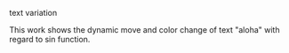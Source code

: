 text variation

This work shows the dynamic move and color change of text "aloha" with regard to sin function. 
